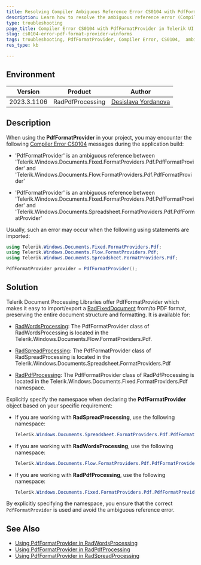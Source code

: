 ```yaml
---
title: Resolving Compiler Ambiguous Reference Error CS0104 with PdfFormatProvider 
description: Learn how to resolve the ambiguous reference error (Compiler Error CS0104) when using PdfFormatProvider in Telerik UI for WinForms.
type: troubleshooting
page_title: Compiler Error CS0104 with PdfFormatProvider in Telerik UI for WinForms
slug: cs0104-error-pdf-format-provider-winforms
tags: troubleshooting, PdfFormatProvider, Compiler Error, CS0104,  ambiguous, reference
res_type: kb

---
```


## Environment

| Version | Product | Author |
| --- | --- | ---- |
| 2023.3.1106 | RadPdfProcessing |[Desislava Yordanova](https://www.telerik.com/blogs/author/desislava-yordanova)|

## Description
When using the **PdfFormatProvider** in your project, you may encounter the following [Compiler Error CS0104](https://learn.microsoft.com/en-us/dotnet/csharp/misc/cs0104?f1url=%3FappId%3Droslyn%26k%3Dk(CS0104)) messages during the application build:

- 'PdfFormatProvider' is an ambiguous reference between 'Telerik.Windows.Documents.Fixed.FormatProviders.Pdf.PdfFormatProvider' and 'Telerik.Windows.Documents.Flow.FormatProviders.Pdf.PdfFormatProvider'

- 'PdfFormatProvider' is an ambiguous reference between 'Telerik.Windows.Documents.Fixed.FormatProviders.Pdf.PdfFormatProvider' and 'Telerik.Windows.Documents.Spreadsheet.FormatProviders.Pdf.PdfFormatProvider'

Usually, such an error may occur when the following using statements are imported:

```csharp
using Telerik.Windows.Documents.Fixed.FormatProviders.Pdf;
using Telerik.Windows.Documents.Flow.FormatProviders.Pdf;
using Telerik.Windows.Documents.Spreadsheet.FormatProviders.Pdf;

PdfFormatProvider provider = PdfFormatProvider();
   ```
## Solution

Telerik Document Processing Libraries offer PdfFormatProvider which makes it easy to import/export a [RadFixedDocument](https://docs.telerik.com/devtools/document-processing/libraries/radpdfprocessing/model/radfixeddocument) from/to PDF format, preserving the entire document structure and formatting. It is available for: 

* [RadWordsProcessing](https://docs.telerik.com/devtools/document-processing/libraries/radwordsprocessing/formats-and-conversion/pdf/pdfformatprovider): The PdfFormatProvider class of RadWordsProcessing is located in the Telerik.Windows.Documents.Flow.FormatProviders.Pdf.

* [RadSpreadProcessing](https://docs.telerik.com/devtools/document-processing/libraries/radspreadprocessing/formats-and-conversion/pdf/pdfformatprovider): The PdfFormatProvider class of RadSpreadProcessing is located in the Telerik.Windows.Documents.Spreadsheet.FormatProviders.Pdf

* [RadPdfProcessing](https://docs.telerik.com/devtools/document-processing/libraries/radpdfprocessing/formats-and-conversion/pdf/pdfformatprovider/pdfformatprovider): The PdfFormatProvider class of RadPdfProcessing is located in the Telerik.Windows.Documents.Fixed.FormatProviders.Pdf namespace.

Explicitly specify the namespace when declaring the **PdfFormatProvider** object based on your specific requirement:
   - If you are working with **RadSpreadProcessing**, use the following namespace:
     ```csharp
     Telerik.Windows.Documents.Spreadsheet.FormatProviders.Pdf.PdfFormatProvider provider = new Telerik.Windows.Documents.Spreadsheet.FormatProviders.Pdf.PdfFormatProvider();
     ```
   - If you are working with **RadWordsProcessing**, use the following namespace:
     ```csharp
     Telerik.Windows.Documents.Flow.FormatProviders.Pdf.PdfFormatProvider provider = new Telerik.Windows.Documents.Flow.FormatProviders.Pdf.PdfFormatProvider();
     ```
   - If you are working with **RadPdfProcessing**, use the following namespace:
     ```csharp
     Telerik.Windows.Documents.Fixed.FormatProviders.Pdf.PdfFormatProvider provider = new Telerik.Windows.Documents.Fixed.FormatProviders.Pdf.PdfFormatProvider();
     ```

By explicitly specifying the namespace, you ensure that the correct `PdfFormatProvider` is used and avoid the ambiguous reference error.

## See Also
* [Using PdfFormatProvider in RadWordsProcessing](https://docs.telerik.com/devtools/document-processing/libraries/radwordsprocessing/formats-and-conversion/pdf/pdfformatprovider) 
* [Using PdfFormatProvider in RadPdfProcessing](https://docs.telerik.com/devtools/document-processing/libraries/radpdfprocessing/formats-and-conversion/pdf/pdfformatprovider/pdfformatprovider)
* [Using PdfFormatProvider in RadSpreadProcessing](https://docs.telerik.com/devtools/document-processing/libraries/radspreadprocessing/formats-and-conversion/pdf/pdfformatprovider) 
